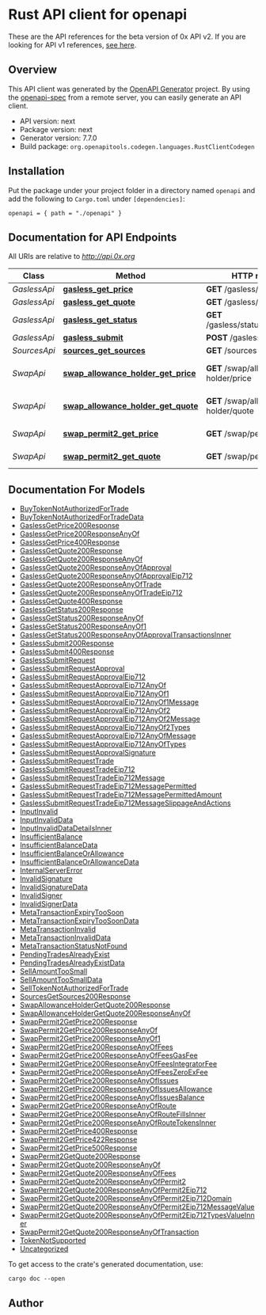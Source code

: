 # Rust API client for openapi

These are the API references for the beta version of 0x API v2. If you are looking for API v1 references, [see here](/0x-swap-api/api-references/overview).


## Overview

This API client was generated by the [OpenAPI Generator](https://openapi-generator.tech) project.  By using the [openapi-spec](https://openapis.org) from a remote server, you can easily generate an API client.

- API version: next
- Package version: next
- Generator version: 7.7.0
- Build package: `org.openapitools.codegen.languages.RustClientCodegen`

## Installation

Put the package under your project folder in a directory named `openapi` and add the following to `Cargo.toml` under `[dependencies]`:

```
openapi = { path = "./openapi" }
```

## Documentation for API Endpoints

All URIs are relative to *http://api.0x.org*

Class | Method | HTTP request | Description
------------ | ------------- | ------------- | -------------
*GaslessApi* | [**gasless_get_price**](docs/GaslessApi.md#gasless_get_price) | **GET** /gasless/price | getPrice
*GaslessApi* | [**gasless_get_quote**](docs/GaslessApi.md#gasless_get_quote) | **GET** /gasless/quote | getQuote
*GaslessApi* | [**gasless_get_status**](docs/GaslessApi.md#gasless_get_status) | **GET** /gasless/status/{tradeHash} | getStatus
*GaslessApi* | [**gasless_submit**](docs/GaslessApi.md#gasless_submit) | **POST** /gasless/submit | submit
*SourcesApi* | [**sources_get_sources**](docs/SourcesApi.md#sources_get_sources) | **GET** /sources | getSources
*SwapApi* | [**swap_allowance_holder_get_price**](docs/SwapApi.md#swap_allowance_holder_get_price) | **GET** /swap/allowance-holder/price | getPrice (Allowance Holder)
*SwapApi* | [**swap_allowance_holder_get_quote**](docs/SwapApi.md#swap_allowance_holder_get_quote) | **GET** /swap/allowance-holder/quote | getQuote (Allowance Holder)
*SwapApi* | [**swap_permit2_get_price**](docs/SwapApi.md#swap_permit2_get_price) | **GET** /swap/permit2/price | getPrice (Permit2)
*SwapApi* | [**swap_permit2_get_quote**](docs/SwapApi.md#swap_permit2_get_quote) | **GET** /swap/permit2/quote | getQuote (Permit2)


## Documentation For Models

 - [BuyTokenNotAuthorizedForTrade](docs/BuyTokenNotAuthorizedForTrade.md)
 - [BuyTokenNotAuthorizedForTradeData](docs/BuyTokenNotAuthorizedForTradeData.md)
 - [GaslessGetPrice200Response](docs/GaslessGetPrice200Response.md)
 - [GaslessGetPrice200ResponseAnyOf](docs/GaslessGetPrice200ResponseAnyOf.md)
 - [GaslessGetPrice400Response](docs/GaslessGetPrice400Response.md)
 - [GaslessGetQuote200Response](docs/GaslessGetQuote200Response.md)
 - [GaslessGetQuote200ResponseAnyOf](docs/GaslessGetQuote200ResponseAnyOf.md)
 - [GaslessGetQuote200ResponseAnyOfApproval](docs/GaslessGetQuote200ResponseAnyOfApproval.md)
 - [GaslessGetQuote200ResponseAnyOfApprovalEip712](docs/GaslessGetQuote200ResponseAnyOfApprovalEip712.md)
 - [GaslessGetQuote200ResponseAnyOfTrade](docs/GaslessGetQuote200ResponseAnyOfTrade.md)
 - [GaslessGetQuote200ResponseAnyOfTradeEip712](docs/GaslessGetQuote200ResponseAnyOfTradeEip712.md)
 - [GaslessGetQuote400Response](docs/GaslessGetQuote400Response.md)
 - [GaslessGetStatus200Response](docs/GaslessGetStatus200Response.md)
 - [GaslessGetStatus200ResponseAnyOf](docs/GaslessGetStatus200ResponseAnyOf.md)
 - [GaslessGetStatus200ResponseAnyOf1](docs/GaslessGetStatus200ResponseAnyOf1.md)
 - [GaslessGetStatus200ResponseAnyOfApprovalTransactionsInner](docs/GaslessGetStatus200ResponseAnyOfApprovalTransactionsInner.md)
 - [GaslessSubmit200Response](docs/GaslessSubmit200Response.md)
 - [GaslessSubmit400Response](docs/GaslessSubmit400Response.md)
 - [GaslessSubmitRequest](docs/GaslessSubmitRequest.md)
 - [GaslessSubmitRequestApproval](docs/GaslessSubmitRequestApproval.md)
 - [GaslessSubmitRequestApprovalEip712](docs/GaslessSubmitRequestApprovalEip712.md)
 - [GaslessSubmitRequestApprovalEip712AnyOf](docs/GaslessSubmitRequestApprovalEip712AnyOf.md)
 - [GaslessSubmitRequestApprovalEip712AnyOf1](docs/GaslessSubmitRequestApprovalEip712AnyOf1.md)
 - [GaslessSubmitRequestApprovalEip712AnyOf1Message](docs/GaslessSubmitRequestApprovalEip712AnyOf1Message.md)
 - [GaslessSubmitRequestApprovalEip712AnyOf2](docs/GaslessSubmitRequestApprovalEip712AnyOf2.md)
 - [GaslessSubmitRequestApprovalEip712AnyOf2Message](docs/GaslessSubmitRequestApprovalEip712AnyOf2Message.md)
 - [GaslessSubmitRequestApprovalEip712AnyOf2Types](docs/GaslessSubmitRequestApprovalEip712AnyOf2Types.md)
 - [GaslessSubmitRequestApprovalEip712AnyOfMessage](docs/GaslessSubmitRequestApprovalEip712AnyOfMessage.md)
 - [GaslessSubmitRequestApprovalEip712AnyOfTypes](docs/GaslessSubmitRequestApprovalEip712AnyOfTypes.md)
 - [GaslessSubmitRequestApprovalSignature](docs/GaslessSubmitRequestApprovalSignature.md)
 - [GaslessSubmitRequestTrade](docs/GaslessSubmitRequestTrade.md)
 - [GaslessSubmitRequestTradeEip712](docs/GaslessSubmitRequestTradeEip712.md)
 - [GaslessSubmitRequestTradeEip712Message](docs/GaslessSubmitRequestTradeEip712Message.md)
 - [GaslessSubmitRequestTradeEip712MessagePermitted](docs/GaslessSubmitRequestTradeEip712MessagePermitted.md)
 - [GaslessSubmitRequestTradeEip712MessagePermittedAmount](docs/GaslessSubmitRequestTradeEip712MessagePermittedAmount.md)
 - [GaslessSubmitRequestTradeEip712MessageSlippageAndActions](docs/GaslessSubmitRequestTradeEip712MessageSlippageAndActions.md)
 - [InputInvalid](docs/InputInvalid.md)
 - [InputInvalidData](docs/InputInvalidData.md)
 - [InputInvalidDataDetailsInner](docs/InputInvalidDataDetailsInner.md)
 - [InsufficientBalance](docs/InsufficientBalance.md)
 - [InsufficientBalanceData](docs/InsufficientBalanceData.md)
 - [InsufficientBalanceOrAllowance](docs/InsufficientBalanceOrAllowance.md)
 - [InsufficientBalanceOrAllowanceData](docs/InsufficientBalanceOrAllowanceData.md)
 - [InternalServerError](docs/InternalServerError.md)
 - [InvalidSignature](docs/InvalidSignature.md)
 - [InvalidSignatureData](docs/InvalidSignatureData.md)
 - [InvalidSigner](docs/InvalidSigner.md)
 - [InvalidSignerData](docs/InvalidSignerData.md)
 - [MetaTransactionExpiryTooSoon](docs/MetaTransactionExpiryTooSoon.md)
 - [MetaTransactionExpiryTooSoonData](docs/MetaTransactionExpiryTooSoonData.md)
 - [MetaTransactionInvalid](docs/MetaTransactionInvalid.md)
 - [MetaTransactionInvalidData](docs/MetaTransactionInvalidData.md)
 - [MetaTransactionStatusNotFound](docs/MetaTransactionStatusNotFound.md)
 - [PendingTradesAlreadyExist](docs/PendingTradesAlreadyExist.md)
 - [PendingTradesAlreadyExistData](docs/PendingTradesAlreadyExistData.md)
 - [SellAmountTooSmall](docs/SellAmountTooSmall.md)
 - [SellAmountTooSmallData](docs/SellAmountTooSmallData.md)
 - [SellTokenNotAuthorizedForTrade](docs/SellTokenNotAuthorizedForTrade.md)
 - [SourcesGetSources200Response](docs/SourcesGetSources200Response.md)
 - [SwapAllowanceHolderGetQuote200Response](docs/SwapAllowanceHolderGetQuote200Response.md)
 - [SwapAllowanceHolderGetQuote200ResponseAnyOf](docs/SwapAllowanceHolderGetQuote200ResponseAnyOf.md)
 - [SwapPermit2GetPrice200Response](docs/SwapPermit2GetPrice200Response.md)
 - [SwapPermit2GetPrice200ResponseAnyOf](docs/SwapPermit2GetPrice200ResponseAnyOf.md)
 - [SwapPermit2GetPrice200ResponseAnyOf1](docs/SwapPermit2GetPrice200ResponseAnyOf1.md)
 - [SwapPermit2GetPrice200ResponseAnyOfFees](docs/SwapPermit2GetPrice200ResponseAnyOfFees.md)
 - [SwapPermit2GetPrice200ResponseAnyOfFeesGasFee](docs/SwapPermit2GetPrice200ResponseAnyOfFeesGasFee.md)
 - [SwapPermit2GetPrice200ResponseAnyOfFeesIntegratorFee](docs/SwapPermit2GetPrice200ResponseAnyOfFeesIntegratorFee.md)
 - [SwapPermit2GetPrice200ResponseAnyOfFeesZeroExFee](docs/SwapPermit2GetPrice200ResponseAnyOfFeesZeroExFee.md)
 - [SwapPermit2GetPrice200ResponseAnyOfIssues](docs/SwapPermit2GetPrice200ResponseAnyOfIssues.md)
 - [SwapPermit2GetPrice200ResponseAnyOfIssuesAllowance](docs/SwapPermit2GetPrice200ResponseAnyOfIssuesAllowance.md)
 - [SwapPermit2GetPrice200ResponseAnyOfIssuesBalance](docs/SwapPermit2GetPrice200ResponseAnyOfIssuesBalance.md)
 - [SwapPermit2GetPrice200ResponseAnyOfRoute](docs/SwapPermit2GetPrice200ResponseAnyOfRoute.md)
 - [SwapPermit2GetPrice200ResponseAnyOfRouteFillsInner](docs/SwapPermit2GetPrice200ResponseAnyOfRouteFillsInner.md)
 - [SwapPermit2GetPrice200ResponseAnyOfRouteTokensInner](docs/SwapPermit2GetPrice200ResponseAnyOfRouteTokensInner.md)
 - [SwapPermit2GetPrice400Response](docs/SwapPermit2GetPrice400Response.md)
 - [SwapPermit2GetPrice422Response](docs/SwapPermit2GetPrice422Response.md)
 - [SwapPermit2GetPrice500Response](docs/SwapPermit2GetPrice500Response.md)
 - [SwapPermit2GetQuote200Response](docs/SwapPermit2GetQuote200Response.md)
 - [SwapPermit2GetQuote200ResponseAnyOf](docs/SwapPermit2GetQuote200ResponseAnyOf.md)
 - [SwapPermit2GetQuote200ResponseAnyOfFees](docs/SwapPermit2GetQuote200ResponseAnyOfFees.md)
 - [SwapPermit2GetQuote200ResponseAnyOfPermit2](docs/SwapPermit2GetQuote200ResponseAnyOfPermit2.md)
 - [SwapPermit2GetQuote200ResponseAnyOfPermit2Eip712](docs/SwapPermit2GetQuote200ResponseAnyOfPermit2Eip712.md)
 - [SwapPermit2GetQuote200ResponseAnyOfPermit2Eip712Domain](docs/SwapPermit2GetQuote200ResponseAnyOfPermit2Eip712Domain.md)
 - [SwapPermit2GetQuote200ResponseAnyOfPermit2Eip712MessageValue](docs/SwapPermit2GetQuote200ResponseAnyOfPermit2Eip712MessageValue.md)
 - [SwapPermit2GetQuote200ResponseAnyOfPermit2Eip712TypesValueInner](docs/SwapPermit2GetQuote200ResponseAnyOfPermit2Eip712TypesValueInner.md)
 - [SwapPermit2GetQuote200ResponseAnyOfTransaction](docs/SwapPermit2GetQuote200ResponseAnyOfTransaction.md)
 - [TokenNotSupported](docs/TokenNotSupported.md)
 - [Uncategorized](docs/Uncategorized.md)


To get access to the crate's generated documentation, use:

```
cargo doc --open
```

## Author



